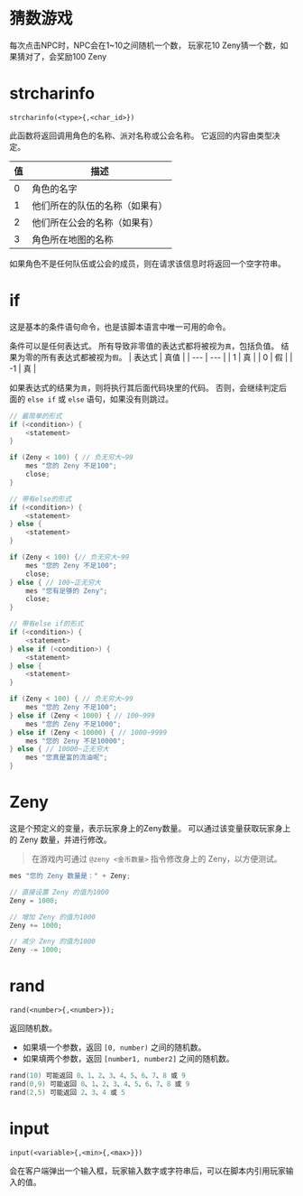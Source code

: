 # 猜数游戏

每次点击NPC时，NPC会在1~10之间随机一个数，
玩家花10 Zeny猜一个数，如果猜对了，会奖励100 Zeny

# strcharinfo
```
strcharinfo(<type>{,<char_id>})
```
此函数将返回调用角色的名称、派对名称或公会名称。 它返回的内容由类型决定。

| 值 | 描述 |
| --- | --- |
| 0 | 角色的名字 |
| 1 | 他们所在的队伍的名称（如果有） |
| 2 | 他们所在公会的名称（如果有） |
| 3 | 角色所在地图的名称 |

如果角色不是任何队伍或公会的成员，则在请求该信息时将返回一个空字符串。

# if
这是基本的条件语句命令，也是该脚本语言中唯一可用的命令。

条件可以是任何表达式。 所有导致非零值的表达式都将被视为`真`，包括负值。 结果为零的所有表达式都被视为`假`。
| 表达式 | 真值 |
| --- | --- |
| 1 | 真 |
| 0 | 假 |
| -1 | 真 |

如果表达式的结果为`真`，则将执行其后面代码块里的代码。 否则，会继续判定后面的 `else if` 或 `else` 语句，如果没有则跳过。

```c
// 最简单的形式
if (<condition>) {
	<statement>
}

if (Zeny < 100) { // 负无穷大~99
	mes "您的 Zeny 不足100";
	close;
}

// 带有else的形式
if (<condition>) {
	<statement>
} else {
	<statement>
}

if (Zeny < 100) {// 负无穷大~99
	mes "您的 Zeny 不足100";
	close;
} else { // 100~正无穷大
	mes "您有足够的 Zeny";
	close;
}

// 带有else if的形式
if (<condition>) {
	<statement>
} else if (<condition>) {
	<statement>
} else {
	<statement>
}

if (Zeny < 100) { // 负无穷大~99
	mes "您的 Zeny 不足100";
} else if (Zeny < 1000) { // 100~999
	mes "您的 Zeny 不足1000";
} else if (Zeny < 10000) { // 1000~9999
	mes "您的 Zeny 不足10000";
} else { // 10000~正无穷大
	mes "您真是富的流油呢";
}
```

# Zeny
这是个预定义的变量，表示玩家身上的Zeny数量。
可以通过该变量获取玩家身上的 Zeny 数量，并进行修改。

> 在游戏内可通过 `@zeny <金币数量>` 指令修改身上的 Zeny，以方便测试。

```c
mes "您的 Zeny 数量是：" + Zeny;

// 直接设置 Zeny 的值为1000
Zeny = 1000;

// 增加 Zeny 的值为1000
Zeny += 1000;

// 减少 Zeny 的值为1000
Zeny -= 1000;
```

# rand
```
rand(<number>{,<number>});
```
返回随机数。
* 如果填一个参数，返回 `[0, number)` 之间的随机数。
* 如果填两个参数，返回 `[number1, number2]` 之间的随机数。

```c
rand(10) 可能返回 0、1、2、3、4、5、6、7、8 或 9
rand(0,9) 可能返回 0、1、2、3、4、5、6、7、8 或 9
rand(2,5) 可能返回 2、3、4 或 5
```

# input
```
input(<variable>{,<min>{,<max>}})
```
会在客户端弹出一个输入框，玩家输入数字或字符串后，可以在脚本内引用玩家输入的值。
